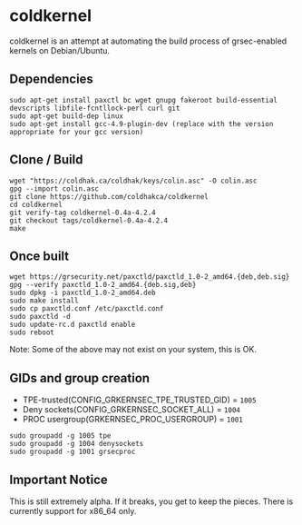 coldkernel 
==========
coldkernel is an attempt at automating the build process of grsec-enabled kernels on Debian/Ubuntu. 

Dependencies
------------
```
sudo apt-get install paxctl bc wget gnupg fakeroot build-essential devscripts libfile-fcntllock-perl curl git
sudo apt-get build-dep linux
sudo apt-get install gcc-4.9-plugin-dev (replace with the version appropriate for your gcc version)
```

Clone / Build
-------------
```
wget "https://coldhak.ca/coldhak/keys/colin.asc" -O colin.asc
gpg --import colin.asc
git clone https://github.com/coldhakca/coldkernel
cd coldkernel
git verify-tag coldkernel-0.4a-4.2.4
git checkout tags/coldkernel-0.4a-4.2.4
make
```

Once built
----------
```
wget https://grsecurity.net/paxctld/paxctld_1.0-2_amd64.{deb,deb.sig}
gpg --verify paxctld_1.0-2_amd64.{deb.sig,deb}
sudo dpkg -i paxctld_1.0-2_amd64.deb
sudo make install
sudo cp paxctld.conf /etc/paxctld.conf
sudo paxctld -d
sudo update-rc.d paxctld enable
sudo reboot
```
Note: Some of the above may not exist on your system, this is OK.

GIDs and group creation
-----------------------
* TPE-trusted(CONFIG_GRKERNSEC_TPE_TRUSTED_GID) = ```1005```
* Deny sockets(CONFIG_GRKERNSEC_SOCKET_ALL)  = ```1004```
* PROC usergroup(GRKERNSEC_PROC_USERGROUP) = ```1001```

```
sudo groupadd -g 1005 tpe
sudo groupadd -g 1004 denysockets
sudo groupadd -g 1001 grsecproc
```

Important Notice
-----------------
This is still extremely alpha. If it breaks, you get to keep the pieces. There is currently support for x86_64 only.

